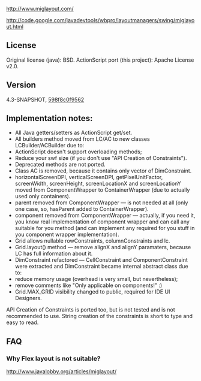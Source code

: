 http://www.miglayout.com/

http://code.google.com/javadevtools/wbpro/layoutmanagers/swing/miglayout.html

## License
Original license (java): BSD. ActionScript port (this project): Apache License v2.0.

## Version
4.3-SNAPSHOT, [598f8c0f9562](https://code.google.com/p/miglayout/source/detail?r=598f8c0f9562a72e37bfbfef205a2a92393fdeee)

## Implementation notes:
* All Java getters/setters as ActionScript get/set.
* All builders method moved from LC/AC to new classes LCBuilder/ACBuilder due to:
 * ActionScript doesn't support overloading methods;
 * Reduce your swf size (if you don't use "API Creation of Constraints").
* Deprecated methods are not ported.
* Class AC is removed, because it contains only vector of DimConstraint.
* horizontalScreenDPI, verticalScreenDPI, getPixelUnitFactor, screenWidth, screenHeight, screenLocationX and screenLocationY moved from ComponentWrapper to ContainerWrapper (due to actually used only containers).
* parent removed from ComponentWrapper — is not needed at all (only one case, so, hasParent added to ContainerWrapper).
* component removed from ComponentWrapper — actually, if you need it, you know real implementation of component wrapper and can call any suitable for you method (and can implement any required for you stuff in you component wrapper implementation).
* Grid allows nullable rowConstraints, columnConstraints and lc.
* Grid.layout() method — remove alignX and alignY paramaters, because LC has full information about it.
* DimConstraint refactored — CellConstraint and ComponentConstraint were extracted and DimConstraint became internal abstract class due to:
 * reduce memory usage (overhead is very small, but nevertheless);
 * remove comments like "Only applicable on components!" :)
* Grid.MAX_GRID visibility changed to public, required for IDE UI Designers.

API Creation of Constraints is ported too, but is not tested and is not recommended to use. String creation of the constraints is short to type and easy to read.

## FAQ
### Why Flex layout is not suitable?
http://www.javalobby.org/articles/miglayout/